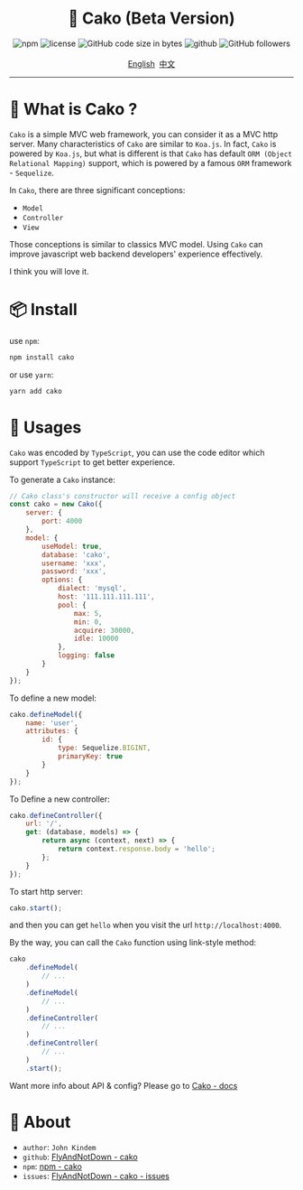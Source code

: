 <center>
    <h1>🚀 Cako (Beta Version)</h1>
    <div>
        <img alt="npm" src="https://img.shields.io/npm/v/cako">
        <img alt="license" src="https://img.shields.io/github/license/FlyAndNotDown/cako"/>
        <img alt="GitHub code size in bytes" src="https://img.shields.io/github/languages/code-size/FlyAndNotDown/cako">
        <img alt="github" src="https://img.shields.io/github/stars/FlyAndNotDown/cako?style=social"/>
        <img alt="GitHub followers" src="https://img.shields.io/github/followers/FlyAndNotDown?style=social">
    </div>
    <br/>
    <div>
        <a href="./README.md">English</a>&nbsp;
        <a href="./README-zh.md">中文</a>
    </div>
</center>

---

# 🤔 What is Cako ?
`Cako` is a simple MVC web framework, you can consider it as a MVC http server. Many characteristics of `Cako` are similar to `Koa.js`. In fact, `Cako` is powered by `Koa.js`, but what is different is that `Cako` has default `ORM (Object Relational Mapping)` support, which is powered by a famous `ORM` framework - `Sequelize`.

In `Cako`, there are three significant conceptions:

* `Model`
* `Controller`
* `View`

Those conceptions is similar to classics MVC model. Using `Cako` can improve javascript web backend developers' experience effectively.

I think you will love it.

# 📦 Install
use `npm`:

```javascript
npm install cako
```

or use `yarn`:

```javascript
yarn add cako
```

# 🧀 Usages
`Cako` was encoded by `TypeScript`, you can use the code editor which support `TypeScript` to get better experience.

To generate a `Cako` instance:

```javascript
// Cako class's constructor will receive a config object
const cako = new Cako({
    server: {
        port: 4000
    },
    model: {
        useModel: true,
        database: 'cako',
        username: 'xxx',
        password: 'xxx',
        options: {
            dialect: 'mysql',
            host: '111.111.111.111',
            pool: {
                max: 5,
                min: 0,
                acquire: 30000,
                idle: 10000
            },
            logging: false
        }
    }
});
```

To define a new model:

```javascript
cako.defineModel({
    name: 'user',
    attributes: {
        id: {
            type: Sequelize.BIGINT,
            primaryKey: true
        }
    }
});
```

To Define a new controller:

```javascript
cako.defineController({
    url: '/',
    get: (database, models) => {
        return async (context, next) => {
            return context.response.body = 'hello';
        };
    }
});
```

To start http server:

```javascript
cako.start();
```

and then you can get `hello` when you visit the url `http://localhost:4000`.

By the way, you can call the `Cako` function using link-style method:

```javascript
cako
    .defineModel(
        // ...
    )
    .defineModel(
        // ...
    )
    .defineController(
        // ...
    )
    .defineController(
        // ...
    )
    .start();
```

Want more info about API & config? Please go to [Cako - docs](./docs/en.md)

# 💖 About
* `author`: `John Kindem`
* `github`: [FlyAndNotDown - cako](https://github.com/FlyAndNotDown/cako)
* `npm`: [npm - cako](https://www.npmjs.com/package/cako)
* `issues`: [FlyAndNotDown - cako - issues](https://github.com/FlyAndNotDown/cako/issues)
